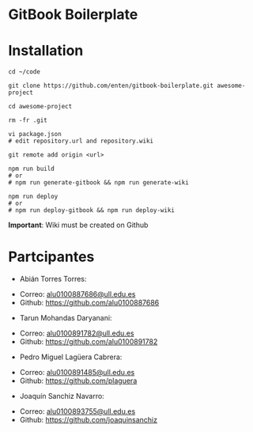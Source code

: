 # GitBook Boilerplate

# Installation

```shell
cd ~/code

git clone https://github.com/enten/gitbook-boilerplate.git awesome-project

cd awesome-project

rm -fr .git

vi package.json
# edit repository.url and repository.wiki

git remote add origin <url>

npm run build
# or
# npm run generate-gitbook && npm run generate-wiki

npm run deploy
# or
# npm run deploy-gitbook && npm run deploy-wiki
```
__Important__: Wiki must be created on Github

# Partcipantes
- Abián Torres Torres:
 * Correo: alu0100887686@ull.edu.es
 * Github: https://github.com/alu0100887686
- Tarun Mohandas Daryanani:
 * Correo: alu0100891782@ull.edu.es
 * Github: https://github.com/alu0100891782
- Pedro Miguel Lagüera Cabrera:
 * Correo: alu0100891485@ull.edu.es
 * Github: https://github.com/plaguera
- Joaquín Sanchiz Navarro:
 * Correo: alu0100893755@ull.edu.es
 * Github: https://github.com/joaquinsanchiz
